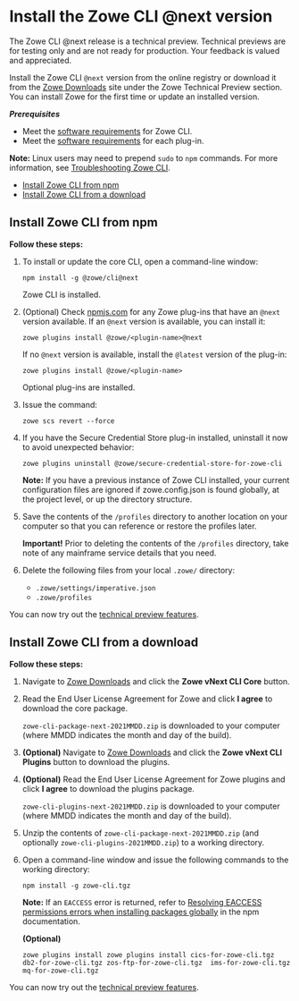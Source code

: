 # Install the Zowe CLI @next version <!-- omit in toc -->

<Badge text="Technical Preview"/> The Zowe CLI @next release is a technical preview. Technical previews are for testing only and are not ready for production. Your feedback is valued and appreciated.

Install the Zowe CLI `@next` version from the online registry or download it from the [Zowe Downloads](https://www.zowe.org/download.html) site under the Zowe Technical Preview section. You can install Zowe for the first time or update an installed version.

***Prerequisites***
*  Meet the [software requirements](https://docs.zowe.org/stable/user-guide/systemrequirements.html#zowe-cli-requirements) for Zowe CLI.
*  Meet the [software requirements](https://docs.zowe.org/stable/user-guide/cli-swreqplugins.html#software-requirements-for-zowe-cli-plug-ins) for each plug-in.

**Note:** Linux users may need to prepend `sudo` to `npm` commands. For more information, see [Troubleshooting Zowe CLI](../troubleshoot/cli/troubleshoot-cli.md).

- [Install Zowe CLI from npm](#install-zowe-cli-from-npm)
- [Install Zowe CLI from a download](#install-zowe-cli-from-a-download)

## Install Zowe CLI from npm
**Follow these steps:**

1. To install or update the core CLI, open a command-line window:

   ```
   npm install -g @zowe/cli@next
   ```
   Zowe CLI is installed.


2. (Optional) Check [npmjs.com](https://www.npmjs.com/) for any Zowe plug-ins that have an `@next` version available. If an `@next` version is available, you can install it: 

    ```
    zowe plugins install @zowe/<plugin-name>@next
    ```
    
    If no `@next` version is available,  install the `@latest` version of the plug-in:

    ```
    zowe plugins install @zowe/<plugin-name>
    ```
    
    Optional plug-ins are installed.

3. Issue the command:

   ```
   zowe scs revert --force
   ```

4. If you have the Secure Credential Store plug-in installed, uninstall it now to avoid unexpected behavior:

    ```
    zowe plugins uninstall @zowe/secure-credential-store-for-zowe-cli
    ```

    **Note:** If you have a previous instance of Zowe CLI installed, your current configuration files are ignored if zowe.config.json is found globally, at the project level, or up the directory structure.

5. Save the contents of the `/profiles` directory to another location on your computer so that you can reference or restore the profiles later.

     **Important!** Prior to deleting the contents of the `/profiles` directory, take note of any mainframe service details that you need.

6. Delete the following files from your local `.zowe/` directory:
   - `.zowe/settings/imperative.json`
   - `.zowe/profiles`
 
You can now try out the [technical preview features](cli-development-roadmap-next.md).

## Install Zowe CLI from a download
**Follow these steps:**

1. Navigate to [Zowe Downloads](https://www.zowe.org/download.html) and click the **Zowe vNext CLI Core** button.
   
2. Read the End User License Agreement for Zowe and click **I agree** to download the core package.

    `zowe-cli-package-next-2021MMDD.zip` is downloaded to your computer (where MMDD indicates the month and day of the build).

3. **(Optional)** Navigate to [Zowe Downloads](https://www.zowe.org/download.html) and click the **Zowe vNext CLI Plugins** button to download the plugins.

4. **(Optional)** Read the End User License Agreement for Zowe plugins and click **I agree** to download the plugins package.

    `zowe-cli-plugins-next-2021MMDD.zip` is downloaded to your computer (where MMDD indicates the month and day of the build).

5. Unzip the contents of `zowe-cli-package-next-2021MMDD.zip` (and optionally `zowe-cli-plugins-2021MMDD.zip`) to a working directory.

6. Open a command-line window and issue the following commands to the working directory:

   ```
   npm install -g zowe-cli.tgz
   ```
   **Note:** If an `EACCESS` error is returned, refer to [Resolving EACCESS permissions errors when installing packages globally](https://docs.npmjs.com/resolving-eacces-permissions-errors-when-installing-packages-globally) in the npm documentation.

   **(Optional)**
   ```
   zowe plugins install zowe plugins install cics-for-zowe-cli.tgz db2-for-zowe-cli.tgz zos-ftp-for-zowe-cli.tgz  ims-for-zowe-cli.tgz mq-for-zowe-cli.tgz
   ```

You can now try out the [technical preview features](cli-development-roadmap-next.md).
